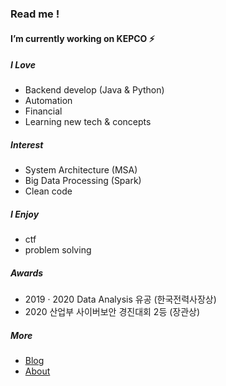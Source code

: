 ### Read me !

#### I’m currently working on KEPCO ⚡

##### I Love 
- Backend develop (Java & Python)
- Automation
- Financial
- Learning new tech & concepts

##### Interest
- System Architecture (MSA)
- Big Data Processing (Spark)
- Clean code

##### I Enjoy
- ctf
- problem solving

##### Awards
- 2019 · 2020 Data Analysis 유공 (한국전력사장상)
- 2020 산업부 사이버보안 경진대회 2등 (장관상)

##### More
- [Blog](https://pparkddo.github.io/)
- [About](https://pparkddo.github.io/about/)